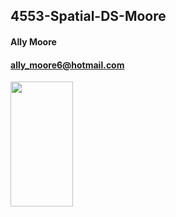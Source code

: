 ## 4553-Spatial-DS-Moore
#### Ally Moore
#### ally_moore6@hotmail.com
<img src="https://user-images.githubusercontent.com/54778376/151890948-bbc681f6-2a26-4d00-9424-d27307e11ce4.JPG" width="100" height="200" />
